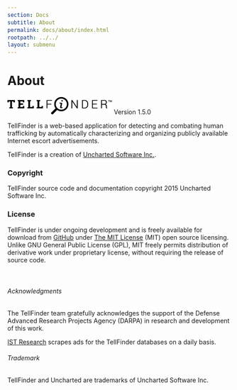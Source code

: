 ```yaml
---
section: Docs
subtitle: About
permalink: docs/about/index.html
rootpath: ../../
layout: submenu
---
```


About
=====

<img src="../../img/resources/tellfinder_black.png" class="screenshot" alt="TellFinder Logo" />
<span class="version">Version 1.5.0</span>

TellFinder is a web-based application for detecting and combating human trafficking by automatically characterizing and organizing publicly available Internet escort advertisements.

TellFinder is a creation of [Uncharted Software Inc.](http://uncharted.software/).

### Copyright ###

TellFinder source code and documentation copyright 2015 Uncharted Software Inc.

### License ###

TellFinder is under ongoing development and is freely available for download from [GitHub](https://github.com/) under [The MIT License](http://www.opensource.org/licenses/MIT) (MIT) open source licensing. Unlike GNU General Public License (GPL), MIT freely permits distribution of derivative work under proprietary license, without requiring the release of source code.
<br><br><br>

<h6 class="fine">Acknowledgments</h6>
<p class="fine-print">The TellFinder team gratefully acknowledges the support of the Defense Advanced Research Projects Agency (DARPA) in research and development of this work.</p>

<p class="fine-print"><a href="http://istresearch.com/">IST Research</a> scrapes ads for the TellFinder databases on a daily basis.</p>

<h6 class="fine">Trademark</h6>
<p class="fine-print">TellFinder and Uncharted are trademarks of Uncharted Software Inc.</p>